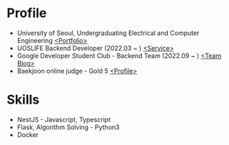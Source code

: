 # Profile
- University of Seoul, Undergraduating Electrical and Computer Engineering [\<Portfolio\>](https://marsboy.me)
- UOSLIFE Backend Developer (2022.03 ~ ) [\<Service\>](https://uoslife.com)
- Google Developer Student Club - Backend Team (2022.09 ~ ) [\<Team Blog\>](https://gdsc-university-of-seoul.github.io/)
- Baekjoon online judge - Gold 5 [\<Profile\>](https://www.acmicpc.net/user/rkdgudwns)

# Skills
- NestJS - Javascript, Typescript
- Flask, Algorithm Solving - Python3
- Docker 
